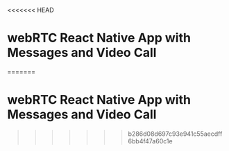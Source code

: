 <<<<<<< HEAD
# webRTC React Native App with Messages and Video Call
=======
# webRTC React Native App with Messages and Video Call
>>>>>>> b286d08d697c93e941c55aecdff6bb4f47a60c1e
